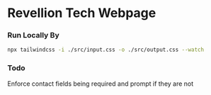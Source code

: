 # Revellion Tech Webpage

### Run Locally By
```bash
npx tailwindcss -i ./src/input.css -o ./src/output.css --watch
```

### Todo
Enforce contact fields being required and prompt if they are not